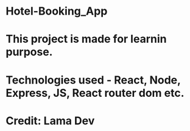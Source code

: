 # Hotel-Booking_App
# This project is made for learnin purpose. 
# Technologies used - React, Node, Express, JS, React router dom etc.
# Credit: Lama Dev
